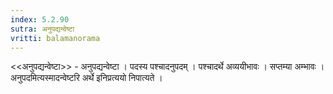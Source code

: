 ```yaml
---
index: 5.2.90
sutra: अनुपद्यन्वेष्टा
vritti: balamanorama
---
```


<<अनुपद्यन्वेष्टा>> - अनुपद्यन्वेष्टा । पदस्य पश्चादनुपदम् । पश्चादर्थे अव्ययीभावः । सप्तम्या अम्भावः । अनुपदमित्यस्मादन्वेष्टरि अर्थे इनिप्रत्ययो निपात्यते । 